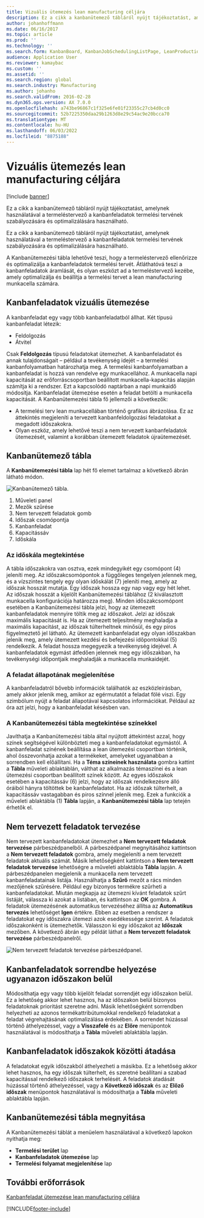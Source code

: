 ```yaml
---
title: Vizuális ütemezés lean manufacturing céljára
description: Ez a cikk a kanbanütemező tábláról nyújt tájékoztatást, amelynek használatával a termeléstervező a kanbanfeladatok termelési tervének szabályozására és optimalizálására használható.
author: johanhoffmann
ms.date: 06/16/2017
ms.topic: article
ms.prod: ''
ms.technology: ''
ms.search.form: KanbanBoard, KanbanJobSchedulingListPage, LeanProductionFlowVisualization, KanbanBoardUnplannedJobs
audience: Application User
ms.reviewer: kamaybac
ms.custom: ''
ms.assetid: ''
ms.search.region: global
ms.search.industry: Manufacturing
ms.author: johanho
ms.search.validFrom: 2016-02-28
ms.dyn365.ops.version: AX 7.0.0
ms.openlocfilehash: a743be96867c1f325e6fe01f23355c27cb4d0cc0
ms.sourcegitcommit: 52b7225350daa29b1263d8e29c54ac9e20bcca70
ms.translationtype: MT
ms.contentlocale: hu-HU
ms.lasthandoff: 06/03/2022
ms.locfileid: "8875188"
---
```

# <a name="visual-scheduling-for-lean-manufacturing"></a>Vizuális ütemezés lean manufacturing céljára

[!include [banner](../includes/banner.md)]

Ez a cikk a kanbanütemező tábláról nyújt tájékoztatást, amelynek használatával a termeléstervező a kanbanfeladatok termelési tervének szabályozására és optimalizálására használható.

Ez a cikk a kanbanütemező tábláról nyújt tájékoztatást, amelynek használatával a termeléstervező a kanbanfeladatok termelési tervének szabályozására és optimalizálására használható.

A Kanbanütemezési tábla lehetővé teszi, hogy a termeléstervező ellenőrizze és optimalizálja a kanbanfeladatok termelési tervét. Átláthatóvá teszi a kanbanfeladatok áramlását, és olyan eszközt ad a termeléstervező kezébe, amely optimalizálja és beállítja a termelési tervet a lean manufacturing munkacella számára.

## <a name="visual-scheduling-of-kanban-jobs"></a>Kanbanfeladatok vizuális ütemezése
A kanbanfeladat egy vagy több kanbanfeladatból állhat. Két típusú kanbanfeladat létezik:

-   Feldolgozás
-   Átvitel

Csak **Feldolgozás** típusú feladatokat ütemezhet. A kanbanfeladatot és annak tulajdonságait – például a tevékenység idejét – a termelési kanbanfolyamatban határozhatja meg. A termelési kanbanfolyamatban a kanbanfeladat is hozzá van rendelve egy munkacellához. A munkacella napi kapacitását az erőforráscsoportban beállított munkacella-kapacitás alapján számítja ki a rendszer. Ezt a kapcsolódó naptárban a napi munkaidő módosítja. Kanbanfeladat ütemezése esetén a feladat betölti a munkacella kapacitását. A Kanbanütemezési tábla fő jellemzői a következők:

-   A termelési terv lean munkacellában történő grafikus ábrázolása. Ez az áttekintés megjeleníti a tervezett kanbanfeldolgozási feladatokat a megadott időszakokra.
-   Olyan eszköz, amely lehetővé teszi a nem tervezett kanbanfeladatok ütemezését, valamint a korábban ütemezett feladatok újraütemezését.

## <a name="kanban-schedule-board"></a>Kanbanütemező tábla
A **Kanbanütemezési tábla** lap hét fő elemet tartalmaz a következő ábrán látható módon. 

![Kanbanütemező tábla.](./media/kanban-schedule-board-1024x554.png)
1.  Műveleti panel
2.  Mezők szűrése
3.  Nem tervezett feladatok gomb
4.  Időszak csomópontja
5.  Kanbanfeladat
6.  Kapacitássáv
7.  Időskála

### <a name="view-the-time-scale"></a>Az időskála megtekintése

A tábla időszakokra van osztva, ezek mindegyikét egy csomópont (4) jeleníti meg. Az időszakcsomópontok a függőleges tengelyen jelennek meg, és a vízszintes tengely egy olyan időskálát (7) jeleníti meg, amely az időszak hosszát mutatja. Egy időszak hossza egy nap vagy egy hét lehet. Az időszak hosszát a kijelölt Kanbanütemezési táblához (2 kiválasztott munkacella konfigurációja határozza meg). Minden időszakcsomópont esetében a Kanbanütemezési tábla jelzi, hogy az ütemezett kanbanfeladatok mennyire töltik meg az időszakot. Jelzi az időszak maximális kapacitását is. Ha az ütemezett teljesítmény meghaladja a maximális kapacitást, az időszak túlterheltnek minősül, és egy piros figyelmeztető jel látható. Az ütemezett kanbanfeladat egy olyan időszakban jelenik meg, amely ütemezett kezdési és befejezési időpontokkal (5) rendelkezik. A feladat hossza megegyezik a tevékenység idejével. A kanbanfeladatok egymást átfedően jelennek meg egy időszakban, ha tevékenységi időpontjaik meghaladják a munkacella munkaidejét.

### <a name="view-job-status"></a>A feladat állapotának megjelenítése

A kanbanfeladatról bővebb információk találhatók az eszközleírásban, amely akkor jelenik meg, amikor az egérmutatót a feladat fölé viszi. Egy szimbólum nyújt a feladat állapotával kapcsolatos információkat. Például az óra azt jelzi, hogy a kanbanfeladat késésben van.

### <a name="use-colors-to-view-the-kanban-schedule-board"></a>A Kanbanütemezési tábla megtekintése színekkel

Javíthatja a Kanbanütemezési tábla által nyújtott áttekintést azzal, hogy színek segítségével különbözteti meg a kanbanfeladatokat egymástól. A kanbanfeladat színének beállítása a lean ütemezési csoportban történik, ahol összevonhatja azokat a termékeket, amelyeket ugyanabban a sorrendben kell előállítani. Ha a **Téma színeinek használata** gombra kattint a **Tábla** műveleti ablaktáblán, válthat az alkalmazás témaszínei és a lean ütemezési csoportban beállított színek között. Az egyes időszakok esetében a kapacitássáv (6) jelzi, hogy az időszak rendelkezésre álló óráiból hányra töltöttek be kanbanfeladatot. Ha az időszak túlterhelt, a kapacitássáv vastagabban és piros színnel jelenik meg. Ezek a funkciók a műveleti ablaktábla (1) **Tábla** lapján, a **Kanbanütemezési tábla** lap tetején érhetők el.

## <a name="plan-unplanned-jobs"></a>Nem tervezett feladatok tervezése
Nem tervezett kanbanfeladatokat ütemezhet a **Nem tervezett feladatok tervezése** párbeszédpanelből. A párbeszédpanel megnyitásához kattintson a **Nem tervezett feladatok** gombra, amely megjeleníti a nem tervezett feladatok aktuális számát. Másik lehetőségként kattintson a **Nem tervezett feladatok tervezése** lehetőségre a műveleti ablaktábla **Tábla** lapján. A párbeszédpanelen megjelenik a munkacella nem tervezett kanbanfeladatainak listája. Használhatja a **Szűrő** mezőt a rács minden mezőjének szűrésére. Például egy bizonyos termékre szűrheti a kanbanfeladatokat. Miután megkapja az ütemezni kívánt feladatok szűrt listáját, válassza ki azokat a listában, és kattintson az **OK** gombra. A feladatok ütemezésének automatikus tervezéséhez állítsa az **Automatikus tervezés** lehetőséget **Igen** értékre. Ebben az esetben a rendszer a feladatokat egy időszakra ütemezi azok esedékessége szerint. A feladatok időszakonként is ütemezhetők. Válasszon ki egy időszakot az **Időszak** mezőben. A következő ábrán egy példát láthat a **Nem tervezett feladatok tervezése** párbeszédpanelről. 

![Nem tervezett feladatok tervezése párbeszédpanel.](./media/plan-unplanned-jobs-1024x564.png)

## <a name="sequence-kanban-jobs-within-the-same-period"></a>Kanbanfeladatok sorrendbe helyezése ugyanazon időszakon belül
Módosíthatja egy vagy több kijelölt feladat sorrendjét egy időszakon belül. Ez a lehetőség akkor lehet hasznos, ha az időszakon belül bizonyos feladatoknak prioritást szeretne adni. Másik lehetőségként sorrendben helyezheti az azonos termékattribútumokkal rendelkező feladatokat a feladat végrehajtásának optimalizálása érdekében. A sorrendet húzással történő áthelyezéssel, vagy a **Visszafelé** és az **Előre** menüpontok használatával is módosíthatja a **Tábla** műveleti ablaktábla lapján.

## <a name="reassign-kanban-jobs-across-periods"></a>Kanbanfeladatok időszakok közötti átadása
A feladatokat egyik időszakból áthelyezheti a másikba. Ez a lehetőség akkor lehet hasznos, ha egy időszak túlterhelt, és szeretné beállítani a szabad kapacitással rendelkező időszakok terhelését. A feladatok átadását húzással történő áthelyezéssel, vagy a **Következő időszak** és az **Előző időszak** menüpontok használatával is módosíthatja a **Tábla** műveleti ablaktábla lapján.

## <a name="open-the-kanban-schedule-board"></a>Kanbanütemezési tábla megnyitása
A Kanbanütemezési táblát a menüelem használatával a következő lapokon nyithatja meg:

-   **Termelési terület** lap
-   **Kanbanfeladatok ütemezése** lap
-   **Termelési folyamat megjelenítése** lap


## <a name="additional-resources"></a>További erőforrások

[Kanbanfeladat ütemezése lean manufacturing céljára](lean-manufacturing-kanban-job-scheduling.md)



[!INCLUDE[footer-include](../../includes/footer-banner.md)]